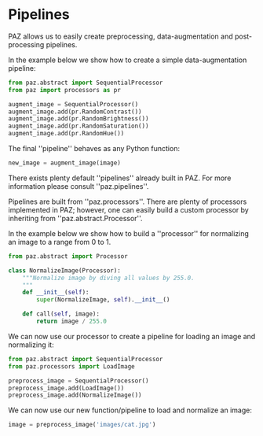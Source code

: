 # Pipelines

PAZ allows us to easily create preprocessing, data-augmentation and post-processing pipelines.

In the example below we show how to create a simple data-augmentation pipeline:

```python
from paz.abstract import SequentialProcessor
from paz import processors as pr

augment_image = SequentialProcessor()
augment_image.add(pr.RandomContrast())
augment_image.add(pr.RandomBrightness())
augment_image.add(pr.RandomSaturation())
augment_image.add(pr.RandomHue())
```

The final ''pipeline'' behaves as any Python function:

```python
new_image = augment_image(image)
```

There exists plenty default ''pipelines'' already built in PAZ. For more information please consult ''paz.pipelines''.


Pipelines are built from ''paz.processors''. There are plenty of processors implemented in PAZ; however, one can easily build a custom processor by inheriting from ''paz.abstract.Processor''.

In the example below we show how to build a ''processor'' for normalizing an image to a range from 0 to 1.

```python
from paz.abstract import Processor

class NormalizeImage(Processor):
    """Normalize image by diving all values by 255.0.
    """
    def __init__(self):
        super(NormalizeImage, self).__init__()

    def call(self, image):
        return image / 255.0
```

We can now use our processor to create a pipeline for loading an image and normalizing it:

```python
from paz.abstract import SequentialProcessor
from paz.processors import LoadImage

preprocess_image = SequentialProcessor()
preprocess_image.add(LoadImage())
preprocess_image.add(NormalizeImage())
```

We can now use our new function/pipeline to load and normalize an image:

```python
image = preprocess_image('images/cat.jpg')
```
